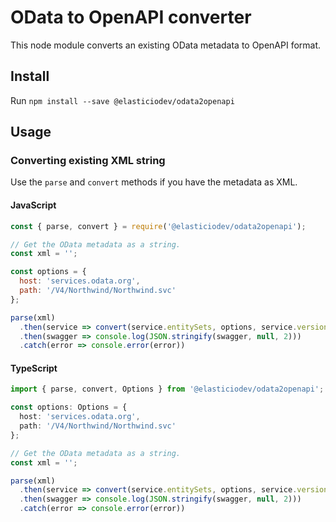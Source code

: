 # OData to OpenAPI converter

This node module converts an existing OData metadata to OpenAPI format.

## Install

Run `npm install --save @elasticiodev/odata2openapi`

## Usage

### Converting existing XML string

Use the `parse` and `convert` methods if you have the metadata as XML.

#### JavaScript

```js
const { parse, convert } = require('@elasticiodev/odata2openapi');

// Get the OData metadata as a string.
const xml = '';

const options = {
  host: 'services.odata.org',
  path: '/V4/Northwind/Northwind.svc'
};

parse(xml)
  .then(service => convert(service.entitySets, options, service.version))
  .then(swagger => console.log(JSON.stringify(swagger, null, 2)))
  .catch(error => console.error(error))
```

#### TypeScript
```TypeScript
import { parse, convert, Options } from '@elasticiodev/odata2openapi';

const options: Options = {
  host: 'services.odata.org',
  path: '/V4/Northwind/Northwind.svc'
};

// Get the OData metadata as a string.
const xml = '';

parse(xml)
  .then(service => convert(service.entitySets, options, service.version))
  .then(swagger => console.log(JSON.stringify(swagger, null, 2)))
  .catch(error => console.error(error))
```
